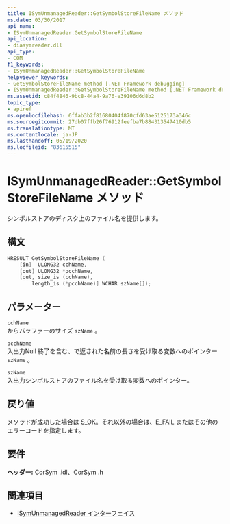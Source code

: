 ```yaml
---
title: ISymUnmanagedReader::GetSymbolStoreFileName メソッド
ms.date: 03/30/2017
api_name:
- ISymUnmanagedReader.GetSymbolStoreFileName
api_location:
- diasymreader.dll
api_type:
- COM
f1_keywords:
- ISymUnmanagedReader::GetSymbolStoreFileName
helpviewer_keywords:
- GetSymbolStoreFileName method [.NET Framework debugging]
- ISymUnmanagedReader::GetSymbolStoreFileName method [.NET Framework debugging]
ms.assetid: c84f4846-9bc8-44a4-9a76-e39106d6d8b2
topic_type:
- apiref
ms.openlocfilehash: 6ffab3b2f81680404f870cfd63ae5125173a346c
ms.sourcegitcommit: 27db07ffb26f76912feefba7b884313547410db5
ms.translationtype: MT
ms.contentlocale: ja-JP
ms.lasthandoff: 05/19/2020
ms.locfileid: "83615515"
---
```

# <a name="isymunmanagedreadergetsymbolstorefilename-method"></a>ISymUnmanagedReader::GetSymbolStoreFileName メソッド
シンボルストアのディスク上のファイル名を提供します。  
  
## <a name="syntax"></a>構文  
  
```cpp  
HRESULT GetSymbolStoreFileName (  
    [in]  ULONG32 cchName,  
    [out] ULONG32 *pcchName,  
    [out, size_is (cchName),  
        length_is (*pcchName)] WCHAR szName[]);  
```  
  
## <a name="parameters"></a>パラメーター  
 `cchName`  
 からバッファーのサイズ `szName` 。  
  
 `pcchName`  
 入出力Null 終了を含む、で返された名前の長さを受け取る変数へのポインター `szName` 。  
  
 `szName`  
 入出力シンボルストアのファイル名を受け取る変数へのポインター。  
  
## <a name="return-value"></a>戻り値  
 メソッドが成功した場合は S_OK。それ以外の場合は、E_FAIL またはその他のエラーコードを指定します。  
  
## <a name="requirements"></a>要件  
 **ヘッダー:** CorSym .idl、CorSym .h  
  
## <a name="see-also"></a>関連項目

- [ISymUnmanagedReader インターフェイス](isymunmanagedreader-interface.md)
